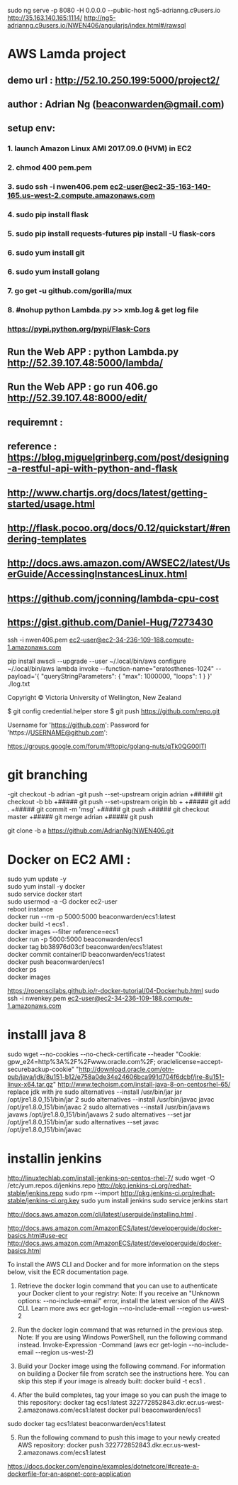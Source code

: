 sudo ng serve -p 8080 -H 0.0.0.0 --public-host ng5-adrianng.c9users.io
http://35.163.140.165:1114/
http://ng5-adrianng.c9users.io/NWEN406/angularjs/index.html#/rawsql

#  AWS  Lamda project
## demo url :  http://52.10.250.199:5000/project2/
## author :  Adrian Ng  (beaconwarden@gmail.com)
## setup env:
### 1.  launch Amazon Linux AMI 2017.09.0 (HVM) in EC2
### 2.  chmod 400 pem.pem
### 3.  sudo ssh -i nwen406.pem ec2-user@ec2-35-163-140-165.us-west-2.compute.amazonaws.com
### 4.  sudo pip install flask
### 5.  sudo pip install requests-futures   pip install -U flask-cors
### 6.  sudo yum install git 
### 6.  sudo yum install golang
### 7.  go get -u github.com/gorilla/mux  
### 8. #nohup python Lambda.py >> xmb.log &  get log file 
### https://pypi.python.org/pypi/Flask-Cors
## Run the Web APP :   python Lambda.py    http://52.39.107.48:5000/lambda/
## Run the Web APP :   go run 406.go    http://52.39.107.48:8000/edit/
## requiremnt :  
## reference : https://blog.miguelgrinberg.com/post/designing-a-restful-api-with-python-and-flask
## http://www.chartjs.org/docs/latest/getting-started/usage.html
## http://flask.pocoo.org/docs/0.12/quickstart/#rendering-templates
## http://docs.aws.amazon.com/AWSEC2/latest/UserGuide/AccessingInstancesLinux.html
## https://github.com/jconning/lambda-cpu-cost
## https://gist.github.com/Daniel-Hug/7273430

ssh -i nwen406.pem ec2-user@ec2-34-236-109-188.compute-1.amazonaws.com


pip install awscli --upgrade --user
~/.local/bin/aws configure
~/.local/bin/aws  lambda invoke --function-name="eratosthenes-1024" --payload='{ "queryStringParameters": { "max": 1000000, "loops": 1 } }' ./log.txt

Copyright © Victoria University of Wellington, New Zealand


$ git config credential.helper store
$ git push https://github.com/repo.git

Username for 'https://github.com': <USERNAME>
Password for 'https://USERNAME@github.com': <PASSWORD>



https://groups.google.com/forum/#!topic/golang-nuts/qTk0QG00lTI


# git branching 

-git checkout -b adrian
 -git push --set-upstream origin adrian
 +##### git checkout -b bb
 +##### git push --set-upstream origin bb
 +
 +##### git add .
 +##### git commit -m 'msg'
 +##### git push
 +##### git checkout master
 +##### git merge adrian
 +##### git push
 
 git clone -b a  https://github.com/AdrianNg/NWEN406.git
 
# Docker on EC2 AMI :
sudo yum update -y  
sudo yum install -y docker  
sudo service docker start  
sudo usermod -a -G docker ec2-user  
reboot instance   
docker run --rm -p 5000:5000 beaconwarden/ecs1:latest    
docker build -t ecs1 .  
docker images --filter reference=ecs1    
docker run -p 5000:5000 beaconwarden/ecs1    
docker tag bb38976d03cf beaconwarden/ecs1:latest    
docker commit containerID  beaconwarden/ecs1:latest  
docker push beaconwarden/ecs1   
docker ps   
docker images   
 
 
 https://ropenscilabs.github.io/r-docker-tutorial/04-Dockerhub.html
 sudo ssh -i nwenkey.pem ec2-user@ec2-34-236-109-188.compute-1.amazonaws.com
 
 
# installl java 8
 sudo wget --no-cookies --no-check-certificate --header "Cookie: gpw_e24=http%3A%2F%2Fwww.oracle.com%2F; oraclelicense=accept-securebackup-cookie"  "http://download.oracle.com/otn-pub/java/jdk/8u151-b12/e758a0de34e24606bca991d704f6dcbf/jre-8u151-linux-x64.tar.gz" 
 http://www.techoism.com/install-java-8-on-centosrhel-65/
replace jdk with jre
sudo alternatives --install /usr/bin/jar jar /opt/jre1.8.0_151/bin/jar 2
sudo alternatives --install /usr/bin/javac javac /opt/jre1.8.0_151/bin/javac 2
sudo alternatives --install /usr/bin/javaws javaws /opt/jre1.8.0_151/bin/javaws 2
sudo alternatives --set jar /opt/jre1.8.0_151/bin/jar
sudo alternatives --set javac /opt/jre1.8.0_151/bin/javac
 

# installin jenkins 
 http://linuxtechlab.com/install-jenkins-on-centos-rhel-7/
sudo wget -O /etc/yum.repos.d/jenkins.repo http://pkg.jenkins-ci.org/redhat-stable/jenkins.repo
sudo rpm --import http://pkg.jenkins-ci.org/redhat-stable/jenkins-ci.org.key 
 sudo yum install jenkins
 sudo service jenkins start
 
 
 http://docs.aws.amazon.com/cli/latest/userguide/installing.html
 .
 
 http://docs.aws.amazon.com/AmazonECS/latest/developerguide/docker-basics.html#use-ecr
 http://docs.aws.amazon.com/AmazonECS/latest/developerguide/docker-basics.html
 
 To install the AWS CLI and Docker and for more information on the steps below, visit the ECR documentation page.
1) Retrieve the docker login command that you can use to authenticate your Docker client to your registry: 
Note: 
If you receive an "Unknown options: --no-include-email" error, install the latest version of the AWS CLI. Learn more
aws ecr get-login --no-include-email --region us-west-2

2) Run the docker login command that was returned in the previous step. 
Note: 
If you are using Windows PowerShell, run the following command instead.
Invoke-Expression -Command (aws ecr get-login --no-include-email --region us-west-2)

3) Build your Docker image using the following command. For information on building a Docker file from scratch see the instructions here. You can skip this step if your image is already built:
docker build -t ecs1 .

4) After the build completes, tag your image so you can push the image to this repository:
docker tag ecs1:latest 322772852843.dkr.ecr.us-west-2.amazonaws.com/ecs1:latest
docker pull beaconwarden/ecs1

sudo docker tag ecs1:latest beaconwarden/ecs1:latest


5) Run the following command to push this image to your newly created AWS repository:
docker push 322772852843.dkr.ecr.us-west-2.amazonaws.com/ecs1:latest



https://docs.docker.com/engine/examples/dotnetcore/#create-a-dockerfile-for-an-aspnet-core-application
